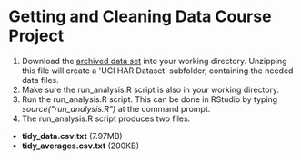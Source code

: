 # Getting and Cleaning Data Course Project #

1. Download the [archived data set](https://d396qusza40orc.cloudfront.net/getdata%2Fprojectfiles%2FUCI%20HAR%20Dataset.zip)
  into your working directory. Unzipping this file will create a
  'UCI HAR Dataset' subfolder, containing the needed data files.
1. Make sure the run\_analysis.R script is also in your working directory.
1. Run the run\_analysis.R script. This can be done in RStudio by typing
  *source("run\_analysis.R")* at the command prompt.
1. The run\_analysis.R script produces two files:
  - **tidy\_data.csv.txt** (7.97MB)
  - **tidy\_averages.csv.txt** (200KB)

